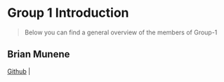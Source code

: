 # Group 1 Introduction

> Below you can find a general overview of the members of Group-1

## Brian Munene

<!-- I'll need to add an image and some links -->

[Github](https://github.com/BrianMunene96) |
